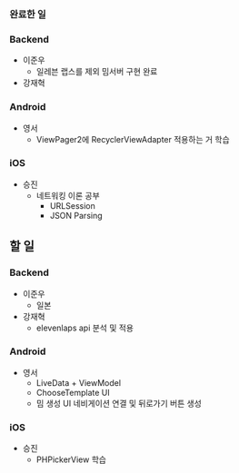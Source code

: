 ### 완료한 일

### Backend

- 이준우
    - 일레븐 랩스를 제외 밈서버 구현 완료
- 강재혁

### Android

- 영서
    - ViewPager2에 RecyclerViewAdapter 적용하는 거 학습

### iOS

- 승진
    - 네트워킹 이론 공부
        - URLSession
        - JSON Parsing

## 할 일

### Backend

- 이준우
    - 일본
- 강재혁
    - elevenlaps api 분석 및 적용

### Android

- 영서
    - LiveData + ViewModel
    - ChooseTemplate UI
    - 밈 생성 UI 네비게이션 연결 및 뒤로가기 버튼 생성

### iOS

- 승진
    - PHPickerView 학습